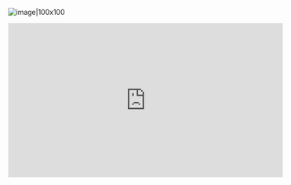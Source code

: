 ![image|100x100](https://prodoctorov.ru/media/photo/yakutsk/doctorimage/487441/1310001-487441-vinokurov_square.jpg)


<iframe width="560" height="315" src="https://www.youtube.com/embed/wqJKWkq6y0Y?si=cqhSw6Y8rJQRJYsw" title="YouTube video player" frameborder="0" allow="accelerometer; autoplay; clipboard-write; encrypted-media; gyroscope; picture-in-picture; web-share" referrerpolicy="strict-origin-when-cross-origin" allowfullscreen></iframe>
